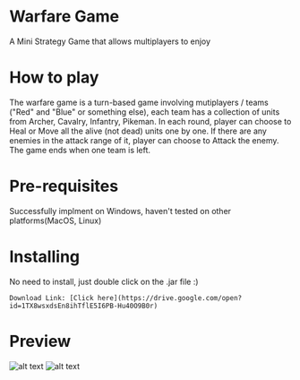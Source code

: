 # Warfare Game

A Mini Strategy Game that allows multiplayers to enjoy

# How to play

The warfare game is a turn-based game involving mutiplayers / teams ("Red" and "Blue" or something else), each team has a collection of units from Archer, Cavalry, Infantry, Pikeman. In each round, player can choose to Heal or Move all the alive (not dead) units one by one. If there are any enemies in the attack range of it, player can choose to Attack the enemy. The game ends when one team is left. 

# Pre-requisites


Successfully implment on Windows, haven't tested on other platforms(MacOS, Linux)


# Installing

No need to install, just double click on the .jar file :)

```
Download Link: [Click here](https://drive.google.com/open?id=1TX8wsxdsEn8ihTflE5I6PB-Hu40O9B0r)

```

# Preview
![alt text](https://user-images.githubusercontent.com/28923318/33528024-93267196-d895-11e7-93a4-6bed6d8b48ec.jpg)
![alt text](https://user-images.githubusercontent.com/28923318/33528025-9665c76c-d895-11e7-82dd-1f7c92fd910f.jpg)
